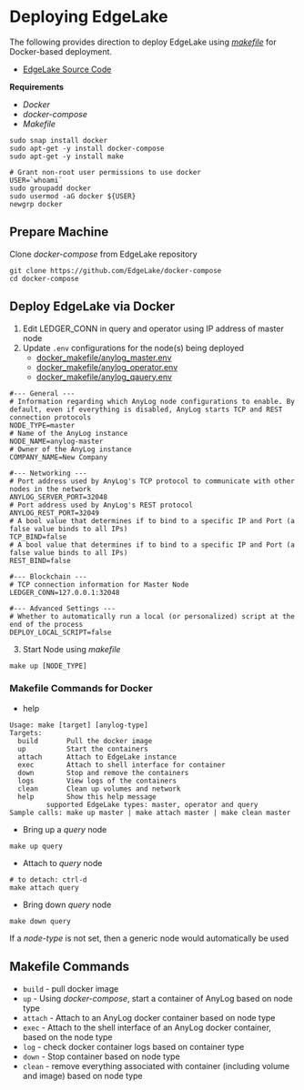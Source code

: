 # Deploying EdgeLake

The following provides direction to deploy EdgeLake using [_makefile_](Makefile) for Docker-based deployment.

* [EdgeLake Source Code](https://github.com/EdgeLake/EdgeLake)

**Requirements**
* _Docker_
* _docker-compose_
* _Makefile_
```shell
sudo snap install docker
sudo apt-get -y install docker-compose 
sudo apt-get -y install make
 
# Grant non-root user permissions to use docker
USER=`whoami` 
sudo groupadd docker 
sudo usermod -aG docker ${USER} 
newgrp docker
```

## Prepare Machine
Clone _docker-compose_ from EdgeLake repository
```shell
git clone https://github.com/EdgeLake/docker-compose
cd docker-compose
```

## Deploy EdgeLake via Docker 
1. Edit LEDGER_CONN in query and operator using IP address of master node
2. Update `.env` configurations for the node(s) being deployed 
   * [docker_makefile/anylog_master.env](docker_makefile/anylog_master.env)
   * [docker_makefile/anylog_operator.env](docker_makefile/anylog_operator.env)
   * [docker_makefile/anylog_qauery.env](docker_makefile/anylog_query.env)

```dotenv
#--- General ---
# Information regarding which AnyLog node configurations to enable. By default, even if everything is disabled, AnyLog starts TCP and REST connection protocols
NODE_TYPE=master
# Name of the AnyLog instance
NODE_NAME=anylog-master
# Owner of the AnyLog instance
COMPANY_NAME=New Company

#--- Networking ---
# Port address used by AnyLog's TCP protocol to communicate with other nodes in the network
ANYLOG_SERVER_PORT=32048
# Port address used by AnyLog's REST protocol
ANYLOG_REST_PORT=32049
# A bool value that determines if to bind to a specific IP and Port (a false value binds to all IPs)
TCP_BIND=false
# A bool value that determines if to bind to a specific IP and Port (a false value binds to all IPs)
REST_BIND=false

#--- Blockchain ---
# TCP connection information for Master Node
LEDGER_CONN=127.0.0.1:32048

#--- Advanced Settings ---
# Whether to automatically run a local (or personalized) script at the end of the process
DEPLOY_LOCAL_SCRIPT=false
```

3. Start Node using _makefile_
```shell
make up [NODE_TYPE]
```

### Makefile Commands for Docker
* help
```shell
Usage: make [target] [anylog-type]
Targets:
  build       Pull the docker image
  up          Start the containers
  attach      Attach to EdgeLake instance
  exec        Attach to shell interface for container
  down        Stop and remove the containers
  logs        View logs of the containers
  clean       Clean up volumes and network
  help        Show this help message
         supported EdgeLake types: master, operator and query
Sample calls: make up master | make attach master | make clean master
```

* Bring up a _query_ node
```shell
make up query
```

* Attach to _query_ node
```shell
# to detach: ctrl-d
make attach query  
```

* Bring down _query_ node
```shell
make down query
```
If a _node-type_ is not set, then a generic node would automatically be used    



## Makefile Commands 
* `build` - pull docker image 
* `up` - Using _docker-compose_, start a container of AnyLog based on node type
* `attach` - Attach to an AnyLog docker container based on node type
* `exec` - Attach to the shell interface of an AnyLog docker container, based on the node type 
* `log` - check docker container logs based on container type
* `down` - Stop container based on node type 
* `clean` - remove everything associated with container (including volume and image) based on node type
 


